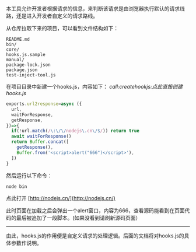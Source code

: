 本工具允许开发者根据请求的信息，来判断该请求是由浏览器执行默认的请求线路，还是进入开发者自定义的请求路线。

从仓库拉取下来的项目，可以看到文件结构如下：

```
README.md
bin/
core/
hooks.js.sample
manual/
package-lock.json
package.json
test-inject-tool.js
```

在项目目录中新建一个hooks.js，内容如下： *call:createhookjs:点此直接创建 hooks.js*
```javascript
exports.url2response=async ({
  url,
  waitForResponse,
  getResponse,
})=>{
  if(!url.match(/\:\/\/nodejs\.cn\/$/)) return true
  await waitForResponse()
  return Buffer.concat([
    getResponse(),
    Buffer.from('<script>alert("666")</script>'),
  ])
}
```

然后运行以下命令：
```
node bin
```

点此打开 [http://nodejs.cn/](http://nodejs.cn/)

此时页面在加载之后会弹出一个alert窗口，内容为666，查看源码能看到在页面代码的最后被追加了一段脚本。(如果没看到请刷新源码页面）

---

由此，hooks.js的作用便是自定义请求的处理逻辑。后面的文档将对hooks.js的具体参数作说明。